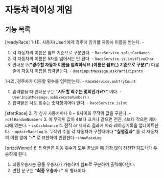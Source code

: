 # 자동차 레이싱 게임
## 기능 목록
[readyRace]
1-(1). 사용자(User)에게 경주에 참가할 자동차 이름을 받는다. - 
   1. 각 자동차의 이름은 쉼표 기준으로 구분한다.  - `RaceService.splitCarNames`
   2. 각 자동차의 이름은 5자를 넘어서는 안 된다. - `RaceService.isLimitFiveChar`
   3. 안내문구(**"경주할 자동차 이름을 입력하세요.(이름은 쉼표(,) 기준으로 구분)"**) 다음 줄에 자동차 이름을 입력받는다. - `UserInputMessage.askParticipants`

1-(2). 경주차가 이동할 횟수를 입력받는다. - `RaceService.askTryCount`
   1. 입력받을 때 안내문구는 **"시도할 회수는 몇회인가요?"** 이다. - `UserInputMessage.askExecuteNumber()`
   2. 입력받은 시도 횟수는 숫자형이어야 한다. - `RaceService.isInt`

[startRace]
2. 각 참가 자동차마다 0 ~ 9사이의 무작위 값을 구한다. -`rollRandomNumbers`
3. 이 무작위 값이 4보다 크거나 같으면 전진, 4보다 작으면 제자리에 있는다. - `isCarAdvance`
4. 전직 or 제자리 결과에 따라 레이싱기록을 업데이트한다. - `updateRaceLog`
5. 무작위 수를 각 자동차가 구할때마다 **"실행결과"** 를 각 자동차의 이름 앞에 **"-"** 로 표현하여 반환한다.-`showRaceLog`

[prizeWinner]
6. 입력받은 이동 횟수가 모두 끝났을 때 가장 많이 전진한 자도차가 우승하게 된다.
   1. 최종우승자는 공동 우승자가 가능하며 쉼표로 구분하여 출력해야한다.
   2. 반환 문구는 **"최종 우승자 : "** 의 형태이다.

